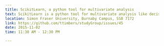 ```yaml
---
title: ScikitLearn, a python tool for multivariate analysis
text: ScikitLearn is a python tool for multivariate analysis like decision making, regression trees etc !
location: Simon Fraser University, Burnaby Campus, SSB 7172
link: https://github.com/ttimbers/studyGroup/issues/45
date: 2015-11-02
time: 11:30 AM - 12:30 PM

---
```

